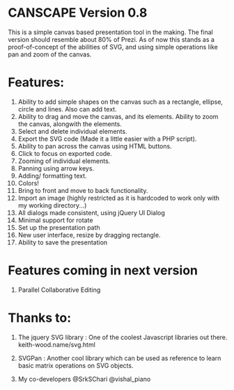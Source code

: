 CANSCAPE Version 0.8
=====================

This is a simple canvas based presentation tool in the making. The final version should resemble about 80% of Prezi. As of now this stands as a proof-of-concept of the abilities of SVG, and using simple operations like pan and zoom of the canvas.

Features:
=========
1. Ability to add simple shapes on the canvas such as a rectangle, ellipse, circle and lines. Also can add text.
2. Ability to drag and move the canvas, and its elements. Ability to zoom the canvas, alongwith the elements.
3. Select and delete individual elements.
4. Export the SVG code (Made it a little easier with a PHP script).
5. Ability to pan across the canvas using HTML buttons.
6. Click to focus on exported code.
7. Zooming of individual elements.
8. Panning using arrow keys.
9. Adding/ formatting text.
10. Colors!
11. Bring to front and move to back functionality.
12. Import an image (highly restricted as it is hardcoded to work only with my working directory...)
13. All dialogs made consistent, using jQuery UI Dialog
14. Minimal support for rotate
15. Set up the presentation path
16. New user interface, resize by dragging rectangle.
17. Ability to save the presentation

Features coming in next version
===============================
1. Parallel Collaborative Editing

Thanks to:
===========

1. The jquery SVG library : One of the coolest Javascript libraries out there.
keith-wood.name/svg.html

2. SVGPan : Another cool library which can be used as reference to learn basic matrix operations on SVG objects.

3. My co-developers
  @SrkSChari
	@vishal_piano
